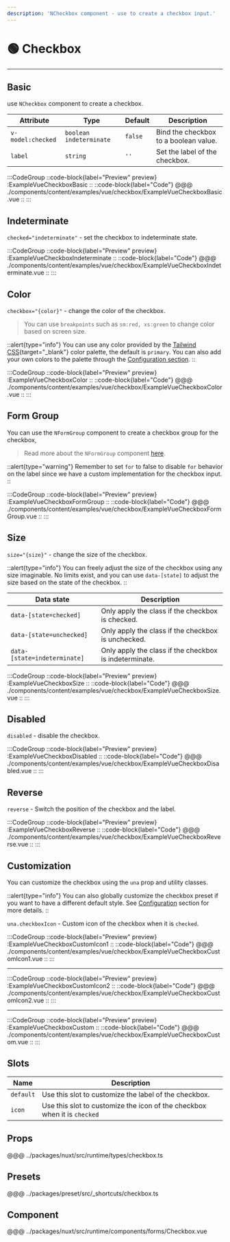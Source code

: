 ```yaml
---
description: 'NCheckbox component - use to create a checkbox input.'
---
```


# 🟢 Checkbox

---

## Basic

use `NCheckbox` component to create a checkbox.

| Attribute         | Type                      | Default | Description                           |
| ----------------- | ------------------------- | ------- | ------------------------------------- |
| `v-model:checked` | `boolean` `indeterminate` | `false` | Bind the checkbox to a boolean value. |
| `label`           | `string`                  | `''`    | Set the label of the checkbox.        |

:::CodeGroup
::code-block{label="Preview" preview}
  :ExampleVueCheckboxBasic
::
::code-block{label="Code"}
@@@ ./components/content/examples/vue/checkbox/ExampleVueCheckboxBasic.vue
::
:::

## Indeterminate

`checked="indeterminate"` - set the checkbox to indeterminate state.

:::CodeGroup
::code-block{label="Preview" preview}
  :ExampleVueCheckboxIndeterminate
::
::code-block{label="Code"}
@@@ ./components/content/examples/vue/checkbox/ExampleVueCheckboxIndeterminate.vue
::
:::

## Color

`checkbox="{color}"` - change the color of the checkbox.

> You can use `breakpoints` such as `sm:red, xs:green` to change color based on screen size.

::alert{type="info"}
You can use any color provided by the [Tailwind CSS](https://tailwindcss.com/docs/customizing-colors){target="_blank"} color palette, the default is `primary`. You can also add your own colors to the palette through the [Configuration section](/getting-started/configuration).
::

:::CodeGroup
::code-block{label="Preview" preview}
  :ExampleVueCheckboxColor
::
::code-block{label="Code"}
@@@ ./components/content/examples/vue/checkbox/ExampleVueCheckboxColor.vue
::
:::

## Form Group

You can use the `NFormGroup` component to create a checkbox group for the checkbox,

> Read more about the `NFormGroup` component [here](form-group).

::alert{type="warning"}
  Remember to set `for` to false to disable `for` behavior on the label since we have a custom implementation for the checkbox input.
::

:::CodeGroup
::code-block{label="Preview" preview}
  :ExampleVueCheckboxFormGroup
::
::code-block{label="Code"}
@@@ ./components/content/examples/vue/checkbox/ExampleVueCheckboxFormGroup.vue
::
:::

## Size

`size="{size}"` - change the size of the checkbox.

::alert{type="info"}
  You can freely adjust the size of the checkbox using any size imaginable. No limits exist, and you can use `data-[state]` to adjust the size based on the state of the checkbox.
::

| Data state                   | Description                                            |
| ---------------------------- | ------------------------------------------------------ |
| `data-[state=checked]`       | Only apply the class if the checkbox is checked.       |
| `data-[state=unchecked]`     | Only apply the class if the checkbox is unchecked.     |
| `data-[state=indeterminate]` | Only apply the class if the checkbox is indeterminate. |

:::CodeGroup
::code-block{label="Preview" preview}
  :ExampleVueCheckboxSize
::
::code-block{label="Code"}
@@@ ./components/content/examples/vue/checkbox/ExampleVueCheckboxSize.vue
::
:::

## Disabled

`disabled` - disable the checkbox.

:::CodeGroup
::code-block{label="Preview" preview}
  :ExampleVueCheckboxDisabled
::
::code-block{label="Code"}
@@@ ./components/content/examples/vue/checkbox/ExampleVueCheckboxDisabled.vue
::
:::

## Reverse

`reverse` - Switch the position of the checkbox and the label.

:::CodeGroup
::code-block{label="Preview" preview}
  :ExampleVueCheckboxReverse
::
::code-block{label="Code"}
@@@ ./components/content/examples/vue/checkbox/ExampleVueCheckboxReverse.vue
::
:::

## Customization

You can customize the checkbox using the `una` prop and utility classes.

::alert{type="info"}
  You can also globally customize the checkbox preset if you want to have a different default style. See [Configuration](/getting-started/configuration) section for more details.
::

`una.checkboxIcon` - Custom icon of the checkbox when it is `checked`.

:::CodeGroup
::code-block{label="Preview" preview}
  :ExampleVueCheckboxCustomIcon1
::
::code-block{label="Code"}
@@@ ./components/content/examples/vue/checkbox/ExampleVueCheckboxCustomIcon1.vue
::
:::

---

:::CodeGroup
::code-block{label="Preview" preview}
  :ExampleVueCheckboxCustomIcon2
::
::code-block{label="Code"}
@@@ ./components/content/examples/vue/checkbox/ExampleVueCheckboxCustomIcon2.vue
::
:::

---

:::CodeGroup
::code-block{label="Preview" preview}
  :ExampleVueCheckboxCustom
::
::code-block{label="Code"}
@@@ ./components/content/examples/vue/checkbox/ExampleVueCheckboxCustom.vue
::
:::

## Slots

| Name      | Description                                                              |
| --------- | ------------------------------------------------------------------------ |
| `default` | Use this slot to customize the label of the checkbox.                    |
| `icon`    | Use this slot to customize the icon of the checkbox when it is `checked` |

## Props
@@@ ../packages/nuxt/src/runtime/types/checkbox.ts

## Presets
@@@ ../packages/preset/src/_shortcuts/checkbox.ts

## Component
@@@ ../packages/nuxt/src/runtime/components/forms/Checkbox.vue
